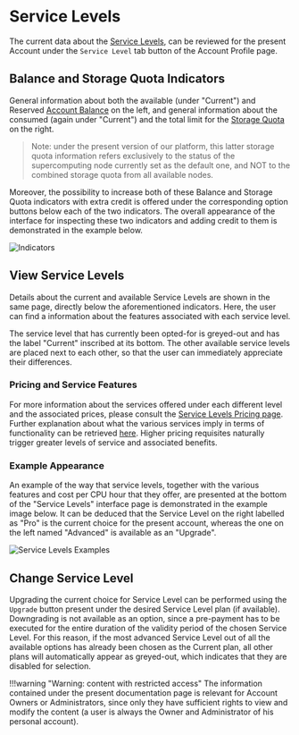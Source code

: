 # Service Levels

The current data about the [Service Levels](../service-levels.md), can be reviewed for the present Account under the `Service Level` tab button  <i class="zmdi zmdi-layers zmdi-hc-border"></i> of the Account Profile page. 

## Balance and Storage Quota Indicators

General information about both the available (under "Current") and Reserved [Account Balance](../balance.md) on the left, and general information about the consumed (again under "Current") and the total limit for the [Storage Quota](../quota.md) on the right.

> Note: under the present version of our platform, this latter storage quota information refers exclusively to the status of the supercomputing node currently set as the default one, and NOT to the combined storage quota from all available nodes.

Moreover, the possibility to increase both of these Balance and Storage Quota indicators with extra credit is offered under the corresponding option buttons below each of the two indicators. The overall appearance of the interface for inspecting these two indicators and adding credit to them is demonstrated in the example below.

![Indicators](/images/indicators.png "Indicators")

## View Service Levels

Details about the current and available Service Levels are shown in the same page, directly below the aforementioned indicators. Here, the user can find a information about the features associated with each service level. 

The service level that has currently been opted-for is greyed-out and has the label "Current" inscribed at its bottom. The other available service levels are placed next to each other, so that the user can immediately appreciate their differences.  

### Pricing and Service Features

For more information about the services offered under each different level and the associated prices, please consult the [Service Levels Pricing page](../../pricing/service-levels.md). Further explanation about what the various services imply in terms of functionality can be retrieved [here](../service-levels.md). Higher pricing requisites naturally trigger greater levels of service and associated benefits.

### Example Appearance

An example of the way that service levels, together with the various features and cost per CPU hour that they offer, are presented at the bottom of the "Service Levels" interface page is demonstrated in the example image below. It can be deduced that the Service Level on the right labelled as "Pro" is the current choice for the present account, whereas the one on the left named "Advanced" is available as an "Upgrade".

![Service Levels Examples](/images/service-levels-examples.png "Service Levels Examples")


## Change Service Level

Upgrading the current choice for Service Level can be performed using the `Upgrade` button present under the desired Service Level plan (if available). Downgrading is not available as an option, since a pre-payment has to be executed for the entire duration of the validity period of the chosen Service Level. For this reason, if the most advanced Service Level out of all the available options has already been chosen as the Current plan, all other plans will automatically appear as greyed-out, which indicates that they are disabled for selection.

<!-- TODO: re-enable or remove
 
 In the same way as adding credit to the [Account Balance](../accounting/increase-balance.md), the user can select the option `Auto-renew` in order to safeguard this level of service before the validity period expires. The user should finally click on `Confirm` to make the payment and activate the new desired service level. 
 
 -->

!!!warning "Warning: content with restricted access"
    The information contained under the present documentation page is relevant for Account Owners or Administrators, since only they have sufficient rights to view and modify the content (a user is always the Owner and Administrator of his personal account).
